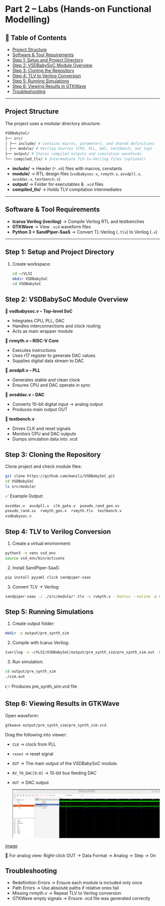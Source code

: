 
# Part 2 – Labs (Hands-on Functional Modelling)

## 📌 Table of Contents
- [Project Structure](#project-structure)  
- [Software & Tool Requirements](#software--tool-requirements)  
- [Step 1: Setup and Project Directory](#step-1-setup-and-project-directory)  
- [Step 2: VSDBabySoC Module Overview](#step-2-vsdbabysoc-module-overview)  
- [Step 3: Cloning the Repository](#step-3-cloning-the-repository)  
- [Step 4: TLV to Verilog Conversion](#step-4-tlv-to-verilog-conversion)  
- [Step 5: Running Simulations](#step-5-running-simulations)  
- [Step 6: Viewing Results in GTKWave](#step-6-viewing-results-in-gtkwave)  
- [Troubleshooting](#troubleshooting)  

---

## Project Structure
The project uses a modular directory structure:
```bash
VSDBabySoC/
├── src/
│ ├── include/ # Contains macros, parameters, and shared definitions
│ ├── module/ # Verilog sources (CPU, PLL, DAC, testbench, SoC top)
├── output/ # Stores compiled outputs and simulation waveforms
└── compiled_tlv/ # Intermediate TLV-to-Verilog files (optional)
```

- **include/** → Header (`*.vh`) files with macros, constants  
- **module/** → RTL design files (`vsdbabysoc.v`, `rvmyth.v`, `avsdpll.v`, `avsddac.v`, `testbench.v`)  
- **output/** → Folder for executables & `.vcd` files  
- **compiled_tlv/** → Holds TLV compilation intermediates  

---

## Software & Tool Requirements
- **Icarus Verilog (iverilog)** → Compile Verilog RTL and testbenches  
- **GTKWave** → View `.vcd` waveform files  
- **Python 3 + SandPiper-SaaS** → Convert TL-Verilog (`.tlv`) to Verilog (`.v`)  

---

## Step 1: Setup and Project Directory
1. Create workspace:
   ```bash
   cd ~/VLSI
   mkdir VSDBabySoC
   cd VSDBabySoC
   ```
## Step 2: VSDBabySoC Module Overview
🔹 **vsdbabysoc.v – Top-level SoC**
- Integrates CPU, PLL, DAC
- Handles interconnections and clock routing
- Acts as main wrapper module

🔹 **rvmyth.v – RISC-V Core**
- Executes instructions
- Uses r17 register to generate DAC values
- Supplies digital data stream to DAC

🔹 **avsdpll.v – PLL**
- Generates stable and clean clock
- Ensures CPU and DAC operate in sync

🔹 **avsddac.v – DAC**
- Converts 10-bit digital input → analog output
- Produces main output OUT

🔹 **testbench.v**
- Drives CLK and reset signals
- Monitors CPU and DAC outputs
- Dumps simulation data into .vcd

## Step 3: Cloning the Repository

Clone project and check module files:

```bash
git clone https://github.com/manili/VSDBabySoC.git
cd VSDBabySoC
ls src/module/
```

✅ Example Output:
```bash
avsddac.v  avsdpll.v  clk_gate.v  pseudo_rand_gen.sv  
pseudo_rand.sv  rvmyth_gen.v  rvmyth.tlv  testbench.v  
vsdbabysoc.v
```

## Step 4: TLV to Verilog Conversion

1. Create a virtual environment:
  ```bash
  python3 -m venv vsd_env
  source vsd_env/bin/activate
  ```

2. Install SandPiper-SaaS:
  ```bash
  pip install pyyaml click sandpiper-saas
  ```

3. Convert TLV → Verilog:
  ```bash
  sandpiper-saas -i ./src/module/*.tlv -o rvmyth.v --bestsv --noline -p verilog --outdir ./src/module/
  ```

## Step 5: Running Simulations

1. Create output folder:
  ```bash
  mkdir -p output/pre_synth_sim
  ```

2. Compile with Icarus Verilog:
  ```bash
  iverilog -o ~/VLSI/VSDBabySoC/output/pre_synth_sim/pre_synth_sim.out -DPRE_SYNTH_SIM -I ~/VLSI/VSDBabySoC/src/include -I ~/VLSI/VSDBabySoC/src/module ~/VLSI/VSDBabySoC/src/module/testbench.v
  ```

3. Run simulation:
```bash
cd output/pre_synth_sim
./sim.out
```
  👉 Produces pre_synth_sim.vcd file

## Step 6: Viewing Results in GTKWave

Open waveform:
```bash
gtkwave output/pre_synth_sim/pre_synth_sim.vcd
```

Drag the following into viewer:

- `CLK` → clock from PLL
- `reset` → reset signal
- `OUT` → The main output of the VSDBabySoC module.
- `RV_TO_DAC[9:0]` → 10-bit bus feeding DAC
- `OUT` → DAC output

  <img src = "./images/babysoc_wave_form.png">
[image](./SOC_2.png)

🔧 For analog view:
Right-click OUT → Data Format → Analog → Step → On

## Troubleshooting
- Redefinition Errors → Ensure each module is included only once
- Path Errors → Use absolute paths if relative ones fail
- Missing rvmyth.v → Repeat TLV to Verilog conversion
- GTKWave empty signals → Ensure .vcd file was generated correctly
